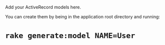 Add your ActiveRecord models here.

You can create them by being in the application root directory and running:

`rake generate:model NAME=User`
===========================================================================
